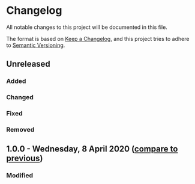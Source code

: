 # Changelog
All notable changes to this project will be documented in this file.

The format is based on [Keep a Changelog](https://keepachangelog.com/en/1.0.0/),
and this project tries to adhere to [Semantic Versioning](https://semver.org/spec/v2.0.0.html).

## Unreleased
### Added

### Changed

### Fixed

### Removed

## 1.0.0 - Wednesday, 8 April 2020 ([compare to previous](https://github.com/mpociot/laravel-apidoc-generator/compare/0.1.0...1.0.0))
### Modified